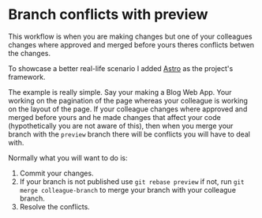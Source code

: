 # Branch conflicts with preview

This workflow is when you are making changes but one of your colleagues changes where approved and merged before yours theres conflicts betwen the changes.

To showcase a better real-life scenario I added [Astro](https://astro.build/) as the project's framework.

The example is really simple. Say your making a Blog Web App. Your working on the pagination of the page whereas your colleague is working on the layout of the page. If your colleague changes where approved and merged before yours and he made changes that affect your code (hypothetically you are not aware of this), then when you merge your branch with the `preview` branch there will be conflicts you will have to deal with.

Normally what you will want to do is:

1. Commit your changes.
2. If your branch is not published use `git rebase preview` if not, run `git merge colleague-branch` to merge your branch with your colleague branch.
3. Resolve the conflicts.
